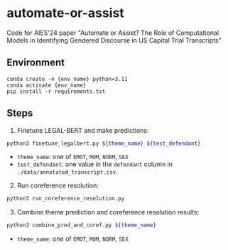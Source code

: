 # automate-or-assist
 Code for AIES'24 paper "Automate or Assist? The Role of Computational Models in Identifying Gendered Discourse in US Capital Trial Transcripts" 

## Environment
```
conda create -n {env_name} python=3.11
conda activate {env_name}
pip install -r requirements.txt
```

## Steps
1. Finetune LEGAL-BERT and make predictions:
```sh
python3 finetune_legalbert.py ${theme_name} ${test_defendant}
```

* `theme_name`: one of `EMOT`, `MOM`, `NORM`, `SEX`
* `test_defendant`: one value in the `defendant` column in `./data/annotated_transcript.csv`. 

2. Run coreference resolution:
```sh
python3 run_coreference_resolution.py
```

3. Combine theme prediction and coreference resolution results:
```sh
python3 combine_pred_and_coref.py ${theme_name}
```

* `theme_name`: one of `EMOT`, `MOM`, `NORM`, `SEX`